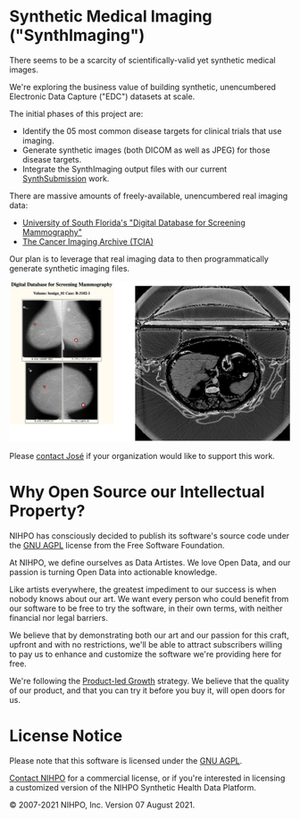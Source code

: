 # Synthetic Medical Imaging ("SynthImaging")

There seems to be a scarcity of scientifically-valid yet synthetic medical images.

We're exploring the business value of building synthetic, unencumbered Electronic Data Capture ("EDC") datasets at scale.

The initial phases of this project are:
* Identify the 05 most common disease targets for clinical trials that use imaging.
* Generate synthetic images (both DICOM as well as JPEG) for those disease targets.
* Integrate the SynthImaging output files with our current [SynthSubmission](/synthsubmission) work.

There are massive amounts of freely-available, unencumbered real imaging data:
* [University of South Florida's "Digital Database for Screening Mammography"](http://www.eng.usf.edu/cvprg/Mammography/Database.html)
* [The Cancer Imaging Archive (TCIA)](https://www.cancerimagingarchive.net/)


Our plan is to leverage that real imaging data to then programmatically generate synthetic imaging files.

![Synth imaging](Synth_Imaging.png)

Please [contact José](mailto:Jose.Lacal@NIHPO.com?subject=SynthImaging%20inquiry.) if your organization would like to support this work. 


# Why Open Source our Intellectual Property?

NIHPO has consciously decided to publish its software's source code under the [GNU AGPL](https://www.gnu.org/licenses/why-affero-gpl.html) license from the Free Software Foundation.

At NIHPO, we define ourselves as Data Artistes. We love Open Data, and our passion is turning Open Data into actionable knowledge.

Like artists everywhere, the greatest impediment to our success is when nobody knows about our art. We want every person who could benefit from our software to be free to try the software, in their own terms, with neither financial nor legal barriers.

We believe that by demonstrating both our art and our passion for this craft, upfront and with no restrictions, we'll be able to attract subscribers willing to pay us to enhance and customize the software we're providing here for free.

We're following the [Product-led Growth](https://www.productled.org/foundations/what-is-product-led-growth) strategy. We believe that the quality of our product, and that you can try it before you buy it, will open doors for us.





# License Notice
Please note that this software is licensed under the [GNU AGPL](https://www.gnu.org/licenses/why-affero-gpl.html).

[Contact NIHPO](mailto:Jose.Lacal@NIHPO.com?subject=GitHub%20inquiry.) for a commercial license, or if you're interested in licensing a customized version of the NIHPO Synthetic Health Data Platform.

:copyright: 2007-2021 NIHPO, Inc.     Version 07 August 2021.